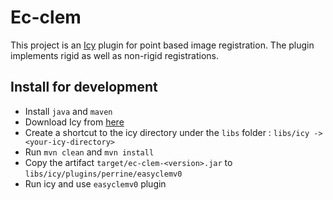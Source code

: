 # Ec-clem

This project is an [Icy](http://icy.bioimageanalysis.org/) plugin for point based image registration. The plugin implements rigid as well as non-rigid registrations.

## Install for development
+ Install `java` and `maven`
+ Download Icy from [here](http://icy.bioimageanalysis.org/download/)
+ Create a shortcut to the icy directory under the `libs` folder : `libs/icy -> <your-icy-directory>`
+ Run `mvn clean` and `mvn install`
+ Copy the artifact `target/ec-clem-<version>.jar` to `libs/icy/plugins/perrine/easyclemv0`
+ Run icy and use `easyclemv0` plugin
